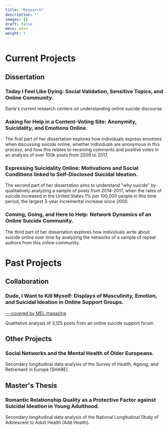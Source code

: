 ```yaml
---
title: "Research"
description: ""
images: []
draft: false
menu: main
weight: 3
---
```

<h1> Current Projects</h1>
  <h2>Dissertation</h2>
  <h3>Today I Feel Like Dying: Social Validation, Sensitive Topics, and Online Community.</h3>
  Darla's current research centers on understanding online suicide discourse. 
  
<h3>Asking for Help in a Content-Voting Site: Anonymity, Suicidality, and Emotions Online.</h3>
The first part of her dissertation explores how individuals express emotions when discussing suicide online, whether individuals are anonymous in this process, and how this relates to receiving comments and positive votes in an analysis of over 100k posts from 2009 to 2017. 
<h3>Expressing Suicidality Online: Motivations and Social Conditions linked to Self-Disclosed Suicidal Ideation.</h3>
  The second part of her dissertation aims to understand "why suicide" by qualitatively analyzing a sample of posts from 2014-2017, when the rates of suicide increased in the United States 1% per 100,000 people in this time period, the largest 3-year incremental increase since 2000. 
  <h3>Coming, Going, and Here to Help: Network Dynamics of an Online Suicide Community.</h3>
  The third part of her dissertation explores how individuals write about suicide online over time by analyzing the networks of a sample of repeat authors from this online community. 
  
  
<h1>Past Projects</h1>
<h2>Collaboration</h2>
<h3>Dude, I Want to Kill Myself: Displays of Masculinity, Emotion, and Suicidal Ideation in Online Support Groups.</h3>
<a href="https://melmagazine.com/en-us/story/for-suicidal-men-this-subreddit-can-be-the-difference-between-life-and-death">---covered by MEL magazine</a>

Qualitative analysis of 3,125 posts from an online suicide support forum. 

<h2>Other Projects</h2>
<h3>Social Networks and the Mental Health of Older Europeans.</h3>
Secondary longitudinal data analysis of the Survey of Health, Ageing, and Retirement in Europe (SHARE).

<h2>Master's Thesis</h2>
<h3>Romantic Relationship Quality as a Protective Factor against Suicidal Ideation in Young Adulthood.</h3>
Secondary longitudinal data analysis of the National Longitudinal Study of Adolescent to Adult Health (Add Health).  
